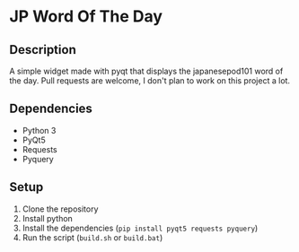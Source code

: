 # JP Word Of The Day

## Description

A simple widget made with pyqt that displays the japanesepod101 word of the day.
Pull requests are welcome, I don't plan to work on this project a lot.

## Dependencies

- Python 3
- PyQt5
- Requests
- Pyquery

## Setup

1. Clone the repository
2. Install python
3. Install the dependencies (`pip install pyqt5 requests pyquery`)
4. Run the script (`build.sh` or `build.bat`)
